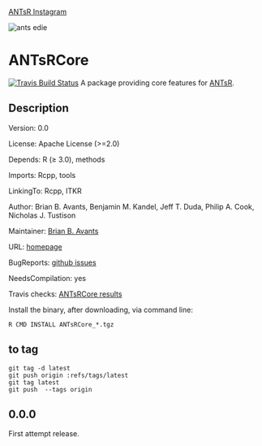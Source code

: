 [ANTsR Instagram](https://www.instagram.com/antsrx/)

![ants edie](http://i.imgur.com/DcV1NVT.png)

# ANTsRCore

[![Travis Build Status](https://travis-ci.org/stnava/ANTsRCor.png?branch=master)](https://travis-ci.org/stnava/ANTsRCore)
A package providing core features for [ANTsR](http://stnava.github.io/ANTsR/).

## Description

Version: 0.0

License: 	Apache License (>=2.0)

Depends:	R (≥ 3.0), methods

Imports:	Rcpp, tools

LinkingTo:	Rcpp, ITKR

Author:	Brian B. Avants, Benjamin M. Kandel, Jeff T. Duda, Philip A. Cook, Nicholas J. Tustison

Maintainer:	[Brian B. Avants](http://stnava.github.io/)

URL:	[homepage](https://github.com/stnava/ANTsRCore)

BugReports: [github issues](http://github.com/stnava/ANTsRCore/issues)

NeedsCompilation:	yes

Travis checks:	[ANTsRCore results](https://travis-ci.org/stnava/ANTsRCore)


Install the binary, after downloading, via command line:

```
R CMD INSTALL ANTsRCore_*.tgz
```

## to tag

```
git tag -d latest
git push origin :refs/tags/latest
git tag latest
git push  --tags origin
```

## 0.0.0

First attempt release.
